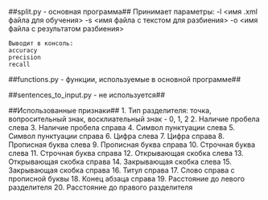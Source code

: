 ##split.py - основная программа##
	Принимает параметры:
	-l <имя .xml файла для обучения>
	-s <имя файла с текстом для разбиения>
	-o <имя файла с результатом разбиения>

	Выводит в консоль:
	accuracy
	precision
	recall
	
##functions.py - функции, используемые в основной программе##

##sentences_to_input.py - не используется##

##Использованные признаки##
	1. Тип разделителя: точка, вопросительный знак, восклиательный знак - 0, 1, 2
	2. Наличие пробела слева
	3. Наличие пробела справа
	4. Символ пунктуации слева
	5. Символ пунктуации справа
	6. Цифра слева
	7. Цифра справа
	8. Прописная буква слева
	9. Прописная буква справа
	10. Строчная буква слева
	11. Строчная буква справа
	12. Открывающая скобка слева
	13. Открывающая скобка справа
	14. Закрывающая скобка слева
	15. Закрывающая скобка справа
	16. Титул справа
	17. Слово справа с прописной буквы
	18. Конец абзаца справа
	19. Расстояние до левого разделителя
	20. Расстояние до правого разделителя
